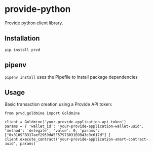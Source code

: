 # provide-python

Provide python client library.

## Installation

`pip install prvd`

## pipenv

`pipenv install` uses the Pipefile to install package dependencies

## Usage

Basic transaction creation using a Provide API token:

```
from prvd.goldmine import Goldmine

client = Goldmine('your-provide-application-api-token')
params = { 'wallet_id': 'your-provide-application-wallet-uuid', 'method': 'delegate', 'value': 0, 'params': ["0x3109F8317aef2959dA5F57973031B9B43c0c617d"] }
client.execute_contract('your-provide-application-smart-contract-uuid', params)
```
